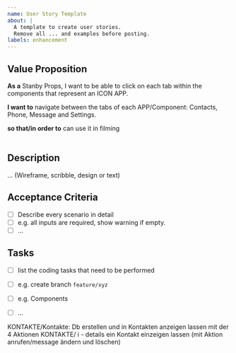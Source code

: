 ```yaml
---
name: User Story Template
about: |
  A template to create user stories.
  Remove all ... and examples before posting.
labels: enhancement
---
```


## Value Proposition

**As a** Stanby Props, I want to be able to click on each tab within the components that represent an ICON APP.

**I want to** navigate between the tabs of each APP/Component: Contacts, Phone, Message and Settings.
 
**so that/in order to** can use it in filming    
​

## Description

... (Wireframe, scribble, design or text)
​

## Acceptance Criteria

- [ ] Describe every scenario in detail
- [ ] e.g. all inputs are required, show warning if empty.
- [ ] ...
      ​

## Tasks

- [ ] list the coding tasks that need to be performed
- [ ] e.g. create branch `feature/xyz`
- [ ] e.g. Components

- [ ] ...


KONTAKTE/Kontakte: Db erstellen und in Kontakten anzeigen lassen mit der 4 Aktionen
KONTAKTE/ i - details ein Kontakt einzeigen lassen (mit Aktion anrufen/message ändern und löschen)